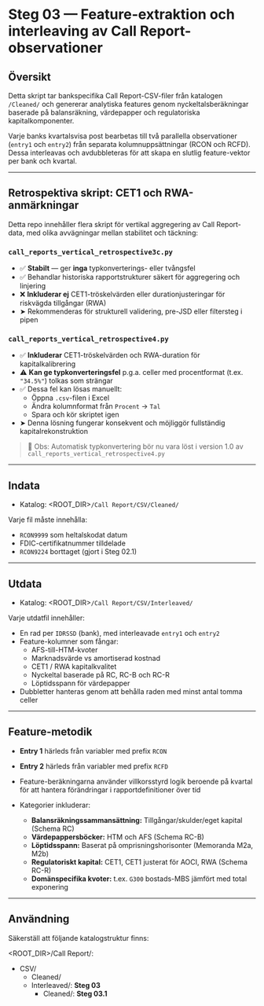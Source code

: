 # Steg 03 — Feature-extraktion och interleaving av Call Report-observationer

## Översikt

Detta skript tar bankspecifika Call Report-CSV-filer från katalogen `/Cleaned/` och genererar analytiska features genom nyckeltalsberäkningar baserade på balansräkning, värdepapper och regulatoriska kapitalkomponenter.

Varje banks kvartalsvisa post bearbetas till två parallella observationer (`entry1` och `entry2`) från separata kolumnuppsättningar (RCON och RCFD). Dessa interleavas och avdubbleteras för att skapa en slutlig feature-vektor per bank och kvartal.

---

## Retrospektiva skript: CET1 och RWA-anmärkningar

Detta repo innehåller flera skript för vertikal aggregering av Call Report-data, med olika avvägningar mellan stabilitet och täckning:

### `call_reports_vertical_retrospective3c.py`
- ✅ **Stabilt** — ger **inga** typkonverterings- eller tvångsfel
- ✅ Behandlar historiska rapportstrukturer säkert för aggregering och linjering
- ❌ **Inkluderar ej** CET1-tröskelvärden eller durationjusteringar för riskvägda tillgångar (RWA)
- ➤ Rekommenderas för strukturell validering, pre-JSD eller filtersteg i pipen

### `call_reports_vertical_retrospective4.py`
- ✅ **Inkluderar** CET1-tröskelvärden och RWA-duration för kapitalkalibrering
- ⚠️ **Kan ge typkonverteringsfel** p.g.a. celler med procentformat (t.ex. `"34.5%"`) tolkas som strängar
- ✅ Dessa fel kan lösas manuellt:
  - Öppna `.csv`-filen i Excel  
  - Ändra kolumnformat från `Procent` → `Tal`  
  - Spara och kör skriptet igen
- ➤ Denna lösning fungerar konsekvent och möjliggör fullständig kapitalrekonstruktion

> 📌 Obs: Automatisk typkonvertering bör nu vara löst i version 1.0 av `call_reports_vertical_retrospective4.py`

---

## Indata

- Katalog: <ROOT_DIR>`/Call Report/CSV/Cleaned/`

Varje fil måste innehålla:
- `RCON9999` som heltalskodat datum
- FDIC-certifikatnummer tilldelade
- `RCON9224` borttaget (gjort i Steg 02.1)

---

## Utdata

- Katalog: <ROOT_DIR>`/Call Report/CSV/Interleaved/`

Varje utdatfil innehåller:
- En rad per `IDRSSD` (bank), med interleavade `entry1` och `entry2`
- Feature-kolumner som fångar:
  - AFS-till-HTM-kvoter
  - Marknadsvärde vs amortiserad kostnad
  - CET1 / RWA kapitalkvalitet
  - Nyckeltal baserade på RC, RC-B och RC-R
  - Löptidsspann för värdepapper
- Dubbletter hanteras genom att behålla raden med minst antal tomma celler

---

## Feature-metodik

- **Entry 1** härleds från variabler med prefix `RCON`  
- **Entry 2** härleds från variabler med prefix `RCFD`  
- Feature-beräkningarna använder villkorsstyrd logik beroende på kvartal för att hantera förändringar i rapportdefinitioner över tid

- Kategorier inkluderar:
  - **Balansräkningssammansättning:** Tillgångar/skulder/eget kapital (Schema RC)
  - **Värdepappersböcker:** HTM och AFS (Schema RC-B)
  - **Löptidsspann:** Baserat på omprisningshorisonter (Memoranda M2a, M2b)
  - **Regulatoriskt kapital:** CET1, CET1 justerat för AOCI, RWA (Schema RC-R)
  - **Domänspecifika kvoter:** t.ex. `G300` bostads-MBS jämfört med total exponering

---

## Användning

Säkerställ att följande katalogstruktur finns:

<ROOT_DIR>/Call Report/:

  - CSV/
    - Cleaned/
    - Interleaved/: **Steg 03**
      - Cleaned/: **Steg 03.1**
